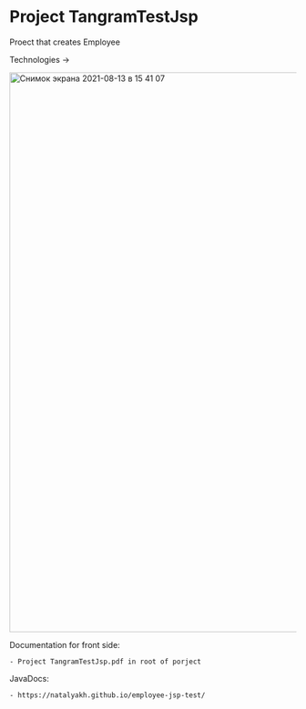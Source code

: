 # Project TangramTestJsp

Proect that creates Employee

Technologies -> 


<img width="984" alt="Снимок экрана 2021-08-13 в 15 41 07" src="https://user-images.githubusercontent.com/54761439/129358715-95d9bbd5-889e-4740-a8f8-7c5121b1a6c2.png">

Documentation for front side:

    - Project TangramTestJsp.pdf in root of porject

JavaDocs:

    - https://natalyakh.github.io/employee-jsp-test/




